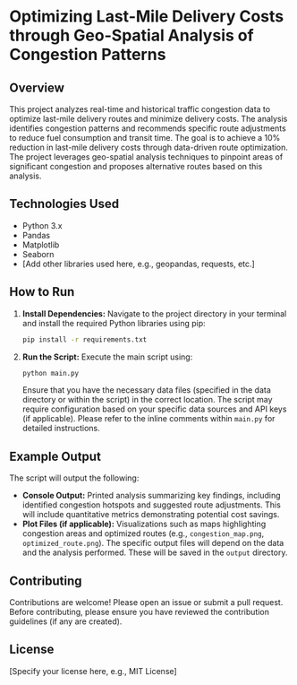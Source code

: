 # Optimizing Last-Mile Delivery Costs through Geo-Spatial Analysis of Congestion Patterns

## Overview

This project analyzes real-time and historical traffic congestion data to optimize last-mile delivery routes and minimize delivery costs.  The analysis identifies congestion patterns and recommends specific route adjustments to reduce fuel consumption and transit time. The goal is to achieve a 10% reduction in last-mile delivery costs through data-driven route optimization.  The project leverages geo-spatial analysis techniques to pinpoint areas of significant congestion and proposes alternative routes based on this analysis.

## Technologies Used

* Python 3.x
* Pandas
* Matplotlib
* Seaborn
* [Add other libraries used here, e.g., geopandas, requests, etc.]

## How to Run

1. **Install Dependencies:**  Navigate to the project directory in your terminal and install the required Python libraries using pip:

   ```bash
   pip install -r requirements.txt
   ```

2. **Run the Script:** Execute the main script using:

   ```bash
   python main.py
   ```

   Ensure that you have the necessary data files (specified in the data directory or within the script) in the correct location.  The script may require configuration based on your specific data sources and API keys (if applicable).  Please refer to the inline comments within `main.py` for detailed instructions.


## Example Output

The script will output the following:

* **Console Output:**  Printed analysis summarizing key findings, including identified congestion hotspots and suggested route adjustments. This will include quantitative metrics demonstrating potential cost savings.
* **Plot Files (if applicable):**  Visualizations such as maps highlighting congestion areas and optimized routes (e.g., `congestion_map.png`, `optimized_route.png`).  The specific output files will depend on the data and the analysis performed.  These will be saved in the `output` directory.


## Contributing

Contributions are welcome! Please open an issue or submit a pull request.  Before contributing, please ensure you have reviewed the contribution guidelines (if any are created).

## License

[Specify your license here, e.g., MIT License]